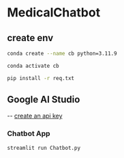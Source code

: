 # MedicalChatbot

## create env

```bash
conda create --name cb python=3.11.9
```

```bash
conda activate cb
```

```bash
pip install -r req.txt
```

## Google AI Studio
-- [create an api key](https://aistudio.google.com/app/apikey)

### Chatbot App
```bash
streamlit run Chatbot.py
```
